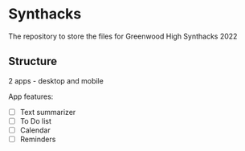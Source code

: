 # Synthacks

The repository to store the files for Greenwood High Synthacks 2022

## Structure
2 apps - desktop and mobile

App features: 

- [ ] Text summarizer
- [ ] To Do list
- [ ] Calendar
- [ ] Reminders